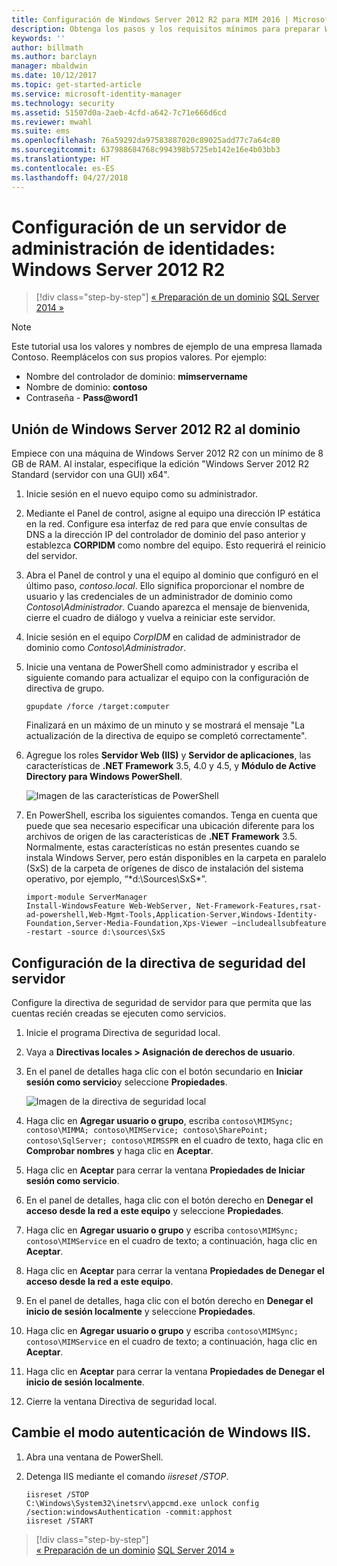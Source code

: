 ```yaml
---
title: Configuración de Windows Server 2012 R2 para MIM 2016 | Microsoft Docs
description: Obtenga los pasos y los requisitos mínimos para preparar Windows Server 2012 RS de modo que funcione con MIM 2016.
keywords: ''
author: billmath
ms.author: barclayn
manager: mbaldwin
ms.date: 10/12/2017
ms.topic: get-started-article
ms.service: microsoft-identity-manager
ms.technology: security
ms.assetid: 51507d0a-2aeb-4cfd-a642-7c71e666d6cd
ms.reviewer: mwahl
ms.suite: ems
ms.openlocfilehash: 76a59292da97583887020c89025add77c7a64c80
ms.sourcegitcommit: 637988684768c994398b5725eb142e16e4b03bb3
ms.translationtype: HT
ms.contentlocale: es-ES
ms.lasthandoff: 04/27/2018
---
```

# <a name="set-up-an-identity-management-server-windows-server-2012-r2"></a>Configuración de un servidor de administración de identidades: Windows Server 2012 R2

>[!div class="step-by-step"]
[« Preparación de un dominio](preparing-domain.md)
[SQL Server 2014 »](prepare-server-sql2014.md)

> [!NOTE]
> Este tutorial usa los valores y nombres de ejemplo de una empresa llamada Contoso. Reemplácelos con sus propios valores. Por ejemplo:
> - Nombre del controlador de dominio: **mimservername**
> - Nombre de dominio: **contoso**
> - Contraseña - **Pass@word1**

## <a name="join-windows-server-2012-r2-to-your-domain"></a>Unión de Windows Server 2012 R2 al dominio

Empiece con una máquina de Windows Server 2012 R2 con un mínimo de 8 GB de RAM. Al instalar, especifique la edición "Windows Server 2012 R2 Standard (servidor con una GUI) x64".

1. Inicie sesión en el nuevo equipo como su administrador.

2. Mediante el Panel de control, asigne al equipo una dirección IP estática en la red. Configure esa interfaz de red para que envíe consultas de DNS a la dirección IP del controlador de dominio del paso anterior y establezca **CORPIDM** como nombre del equipo.  Esto requerirá el reinicio del servidor.

3. Abra el Panel de control y una el equipo al dominio que configuró en el último paso, *contoso.local*.  Ello significa proporcionar el nombre de usuario y las credenciales de un administrador de dominio como *Contoso\Administrador*.  Cuando aparezca el mensaje de bienvenida, cierre el cuadro de diálogo y vuelva a reiniciar este servidor.

4. Inicie sesión en el equipo *CorpIDM* en calidad de administrador de dominio como *Contoso\Administrador*.

5. Inicie una ventana de PowerShell como administrador y escriba el siguiente comando para actualizar el equipo con la configuración de directiva de grupo.

    ```
    gpupdate /force /target:computer
    ```

    Finalizará en un máximo de un minuto y se mostrará el mensaje "La actualización de la directiva de equipo se completó correctamente".

6. Agregue los roles **Servidor Web (IIS)** y **Servidor de aplicaciones**, las características de **.NET Framework** 3.5, 4.0 y 4.5, y **Módulo de Active Directory para Windows PowerShell**.

    ![Imagen de las características de PowerShell](media/MIM-DeployWS2.png)

7. En PowerShell, escriba los siguientes comandos. Tenga en cuenta que puede que sea necesario especificar una ubicación diferente para los archivos de origen de las características de **.NET Framework** 3.5. Normalmente, estas características no están presentes cuando se instala Windows Server, pero están disponibles en la carpeta en paralelo (SxS) de la carpeta de orígenes de disco de instalación del sistema operativo, por ejemplo, “*d:\Sources\SxS\*”.

    ```
    import-module ServerManager
    Install-WindowsFeature Web-WebServer, Net-Framework-Features,rsat-ad-powershell,Web-Mgmt-Tools,Application-Server,Windows-Identity-Foundation,Server-Media-Foundation,Xps-Viewer –includeallsubfeature -restart -source d:\sources\SxS
    ```

## <a name="configure-the-server-security-policy"></a>Configuración de la directiva de seguridad del servidor

Configure la directiva de seguridad de servidor para que permita que las cuentas recién creadas se ejecuten como servicios.

1. Inicie el programa Directiva de seguridad local.

2. Vaya a **Directivas locales > Asignación de derechos de usuario**.

3. En el panel de detalles haga clic con el botón secundario en **Iniciar sesión como servicio**y seleccione **Propiedades**.

    ![Imagen de la directiva de seguridad local](media/MIM-DeployWS3.png)

4. Haga clic en **Agregar usuario o grupo**, escriba `contoso\MIMSync; contoso\MIMMA; contoso\MIMService; contoso\SharePoint; contoso\SqlServer; contoso\MIMSSPR` en el cuadro de texto, haga clic en **Comprobar nombres** y haga clic en **Aceptar**.

5. Haga clic en **Aceptar** para cerrar la ventana **Propiedades de Iniciar sesión como servicio**.

6.  En el panel de detalles, haga clic con el botón derecho en **Denegar el acceso desde la red a este equipo** y seleccione **Propiedades**.

7. Haga clic en **Agregar usuario o grupo** y escriba `contoso\MIMSync; contoso\MIMService` en el cuadro de texto; a continuación, haga clic en **Aceptar**.

8. Haga clic en **Aceptar** para cerrar la ventana **Propiedades de Denegar el acceso desde la red a este equipo**.

9. En el panel de detalles, haga clic con el botón derecho en **Denegar el inicio de sesión localmente** y seleccione **Propiedades**.

10. Haga clic en **Agregar usuario o grupo** y escriba `contoso\MIMSync; contoso\MIMService` en el cuadro de texto; a continuación, haga clic en **Aceptar**.

11. Haga clic en **Aceptar** para cerrar la ventana **Propiedades de Denegar el inicio de sesión localmente**.

12. Cierre la ventana Directiva de seguridad local.


## <a name="change-the-iis-windows-authentication-mode"></a>Cambie el modo autenticación de Windows IIS.

1.  Abra una ventana de PowerShell.

2.  Detenga IIS mediante el comando *iisreset /STOP*.

    ```
    iisreset /STOP
    C:\Windows\System32\inetsrv\appcmd.exe unlock config /section:windowsAuthentication -commit:apphost
    iisreset /START
    ```

>[!div class="step-by-step"]  
[« Preparación de un dominio](preparing-domain.md)
[SQL Server 2014 »](prepare-server-sql2014.md)
